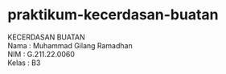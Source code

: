 # praktikum-kecerdasan-buatan

KECERDASAN BUATAN</br>
Nama : Muhammad Gilang Ramadhan</br>
NIM : G.211.22.0060</br>
Kelas : B3
